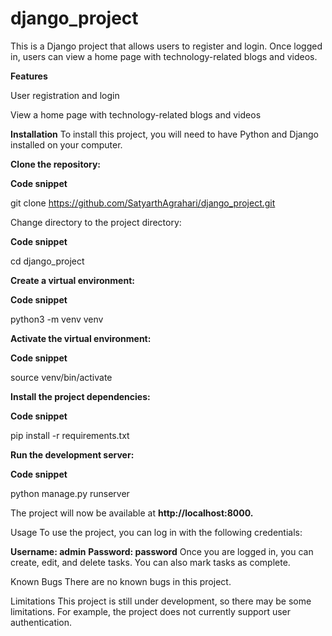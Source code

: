 # django_project

This is a Django project that allows users to register and login. Once logged in, users can view a home page with technology-related blogs and videos.

**Features**

User registration and login

View a home page with technology-related blogs and videos

**Installation**
To install this project, you will need to have Python and Django installed on your computer.

**Clone the repository:**

**Code snippet**

git clone https://github.com/SatyarthAgrahari/django_project.git

Change directory to the project directory:

**Code snippet**

cd django_project

**Create a virtual environment:**

**Code snippet**

python3 -m venv venv

**Activate the virtual environment:**

**Code snippet**

source venv/bin/activate

**Install the project dependencies:**

**Code snippet**

pip install -r requirements.txt

**Run the development server:**

**Code snippet**

python manage.py runserver

The project will now be available at **http://localhost:8000.**

Usage
To use the project, you can log in with the following credentials:

**Username: admin**
**Password: password**
Once you are logged in, you can create, edit, and delete tasks. You can also mark tasks as complete.

Known Bugs
There are no known bugs in this project.

Limitations
This project is still under development, so there may be some limitations. For example, the project does not currently support user authentication.
